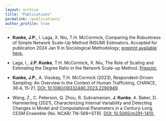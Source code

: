 ```yaml
---
layout: archive
title: "Publications"
permalink: /publications/
author_profile: true
---
```


- **Kunke, J.P.**, I. Laga, X. Niu, T.H. McCormick, Comparing the Robustness of Simple Network Scale-Up Method (NSUM) Estimators.
Accepted for publication 2024 Jan 9 in Sociological Methodology; [preprint available here.](https://doi.org/10.48550/arXiv.2303.07490)

- Laga, I., **J.P. Kunke**, T.H. McCormick, X. Niu, The Role of Scaling and Estimating the Degree Ratio in the Network Scale-up Method. [Preprint.](https://doi.org/10.48550/arXiv.2305.04381)

- **Kunke, J.P.**, A. Visokay, T.H. McCormick (2023), Respondent-Driven Sampling: An Overview in the Context of Human Trafficking, CHANCE, 36:4, 15-21, [DOI: 10.1080/09332480.2023.2290949](https://doi.org/10.1080/09332480.2023.2290949).

- Wang, Z., C. Peterson, Q. Zhou, R. Subramanian, **J. Kunke**, A. Baker, D. Hammerling (2021), Characterizing Internal Variability and Detecting Changes in Model and Computational Parameters in a Century-Long CESM Ensemble (No. NCAR/ TN-569+STR). [DOI: 10.5065/m291-1410.](http://dx.doi.org/10.5065/m291-1410)
